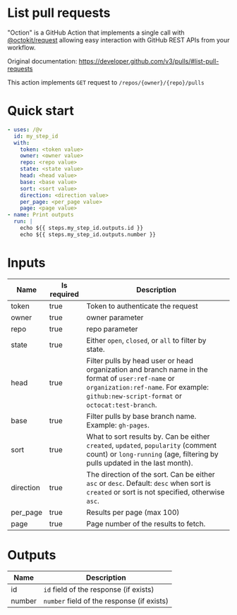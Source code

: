 # List pull requests

"Oction" is a GitHub Action that implements a single call with 
[@octokit/request](https://www.npmjs.com/package/@octokit/request)
allowing easy interaction with GitHub REST APIs from your workflow.

Original documentation: https://developer.github.com/v3/pulls/#list-pull-requests

This action implements `GET` request to `/repos/{owner}/{repo}/pulls`


# Quick start

```yaml
- uses: /@v
  id: my_step_id
  with:
    token: <token value>
    owner: <owner value>
    repo: <repo value>
    state: <state value>
    head: <head value>
    base: <base value>
    sort: <sort value>
    direction: <direction value>
    per_page: <per_page value>
    page: <page value>
- name: Print outputs
  run: |
    echo ${{ steps.my_step_id.outputs.id }}
    echo ${{ steps.my_step_id.outputs.number }}
```


# Inputs

| Name | Is required | Description |
|---|---|---|
|token|true|Token to authenticate the request
|owner|true|owner parameter
|repo|true|repo parameter
|state|true|Either `open`, `closed`, or `all` to filter by state.
|head|true|Filter pulls by head user or head organization and branch name in the format of `user:ref-name` or `organization:ref-name`. For example: `github:new-script-format` or `octocat:test-branch`.
|base|true|Filter pulls by base branch name. Example: `gh-pages`.
|sort|true|What to sort results by. Can be either `created`, `updated`, `popularity` (comment count) or `long-running` (age, filtering by pulls updated in the last month).
|direction|true|The direction of the sort. Can be either `asc` or `desc`. Default: `desc` when sort is `created` or sort is not specified, otherwise `asc`.
|per_page|true|Results per page (max 100)
|page|true|Page number of the results to fetch.

# Outputs

| Name | Description |
|---|---|
|id|`id` field of the response (if exists)|
|number|`number` field of the response (if exists)|

